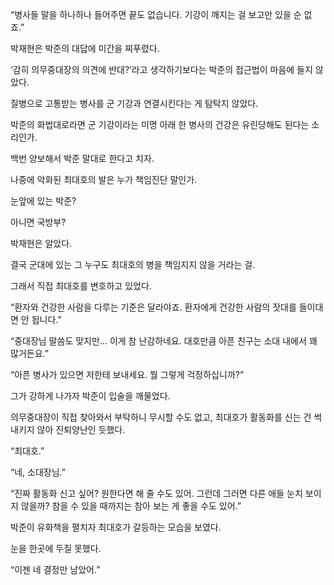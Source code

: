 “병사들 말을 하나하나 들어주면 끝도 없습니다. 기강이 깨지는 걸 보고만 있을 순 없죠.”

박재현은 박준의 대답에 미간을 찌푸렸다.

‘감히 의무중대장의 의견에 반대?’라고 생각하기보다는 박준의 접근법이 마음에 들지 않았다.

질병으로 고통받는 병사를 군 기강과 연결시킨다는 게 탐탁지 않았다.

박준의 화법대로라면 군 기강이라는 미명 아래 한 병사의 건강은 유린당해도 된다는 소리인가.

백번 양보해서 박준 말대로 한다고 치자.

나중에 악화된 최대호의 발은 누가 책임진단 말인가.

눈앞에 있는 박준?

아니면 국방부?

박재현은 알았다.

결국 군대에 있는 그 누구도 최대호의 병을 책임지지 않을 거라는 걸.

그래서 직접 최대호를 변호하고 있었다.

“환자와 건강한 사람을 다루는 기준은 달라야죠. 환자에게 건강한 사람의 잣대를 들이대면 안 됩니다.”

“중대장님 말씀도 맞지만… 이게 참 난감하네요. 대호만큼 아픈 친구는 소대 내에서 꽤 많거든요.”

“아픈 병사가 있으면 저한테 보내세요. 뭘 그렇게 걱정하십니까?”

그가 강하게 나가자 박준이 입술을 깨물었다.

의무중대장이 직접 찾아와서 부탁하니 무시할 수도 없고, 최대호가 활동화를 신는 건 썩 내키지 않아 진퇴양난인 듯했다.

“최대호.”

“네, 소대장님.”

“진짜 활동화 신고 싶어? 원한다면 해 줄 수도 있어. 그런데 그러면 다른 애들 눈치 보이지 않을까? 참을 수 있을 때까지는 참아 보는 게 좋을 수도 있어.”

박준이 유화책을 펼치자 최대호가 갈등하는 모습을 보였다.

눈을 한곳에 두질 못했다.

“이젠 네 결정만 남았어.”